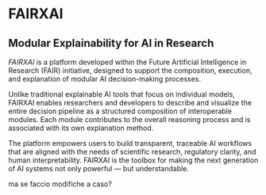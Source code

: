 # FAIRXAI
## Modular Explainability for AI in Research


*FAIRXAI* is a platform developed within the Future Artificial Intelligence in Research (FAIR) initiative, designed to support the composition, execution, and explanation of modular AI decision-making processes.

Unlike traditional explainable AI tools that focus on individual models, FAIRXAI enables researchers and developers to describe and visualize the entire decision pipeline as a structured composition of interoperable modules. Each module contributes to the overall reasoning process and is associated with its own explanation method.

The platform empowers users to build transparent, traceable AI workflows that are aligned with the needs of scientific research, regulatory clarity, and human interpretability. FAIRXAI is the toolbox for making the next generation of AI systems not only powerful — but understandable.


ma se faccio modifiche a caso?